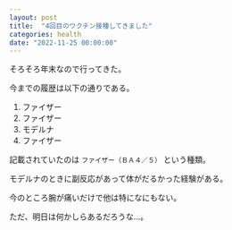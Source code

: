 ```yaml
---
layout: post
title:  "4回目のワクチン接種してきました"
categories: health
date: "2022-11-25 00:00:00"
---
```


そろそろ年末なので行ってきた。

今までの履歴は以下の通りである。

1. ファイザー
2. ファイザー
3. モデルナ
4. ファイザー

記載されていたのは `ファイザー（ＢＡ４／５）` という種類。

モデルナのときに副反応があって体がだるかった経験がある。

今のところ腕が痛いだけで他は特になにもない。

ただ、明日は何かしらあるだろうな...。
